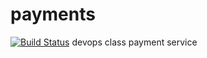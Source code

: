 # payments
[![Build Status](https://travis-ci.org/nyu-devops-payments-2017/payments.svg?branch=master)](https://travis-ci.org/nyu-devops-payments-2017/payments)
devops class payment service

